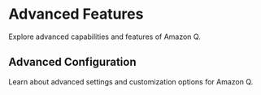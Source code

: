 # Advanced Features

Explore advanced capabilities and features of Amazon Q.

## Advanced Configuration

Learn about advanced settings and customization options for Amazon Q.
